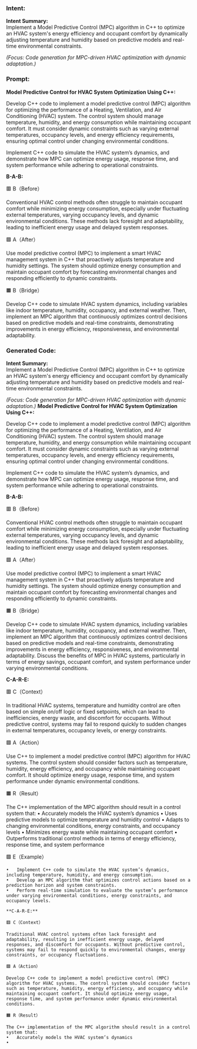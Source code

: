 ### Intent:
**Intent Summary:**  
Implement a Model Predictive Control (MPC) algorithm in C++ to optimize an HVAC system's energy efficiency and occupant comfort by dynamically adjusting temperature and humidity based on predictive models and real-time environmental constraints.  

*(Focus: Code generation for MPC-driven HVAC optimization with dynamic adaptation.)*

### Prompt:
**Model Predictive Control for HVAC System Optimization Using C++:**

Develop C++ code to implement a model predictive control (MPC) algorithm for optimizing the performance of a Heating, Ventilation, and Air Conditioning (HVAC) system. The control system should manage temperature, humidity, and energy consumption while maintaining occupant comfort. It must consider dynamic constraints such as varying external temperatures, occupancy levels, and energy efficiency requirements, ensuring optimal control under changing environmental conditions.

Implement C++ code to simulate the HVAC system’s dynamics, and demonstrate how MPC can optimize energy usage, response time, and system performance while adhering to operational constraints.

**B-A-B:**

🟥 B（Before）

Conventional HVAC control methods often struggle to maintain occupant comfort while minimizing energy consumption, especially under fluctuating external temperatures, varying occupancy levels, and dynamic environmental conditions. These methods lack foresight and adaptability, leading to inefficient energy usage and delayed system responses.

🟩 A（After）

Use model predictive control (MPC) to implement a smart HVAC management system in C++ that proactively adjusts temperature and humidity settings. The system should optimize energy consumption and maintain occupant comfort by forecasting environmental changes and responding efficiently to dynamic constraints.

🟧 B（Bridge）

Develop C++ code to simulate HVAC system dynamics, including variables like indoor temperature, humidity, occupancy, and external weather. Then, implement an MPC algorithm that continuously optimizes control decisions based on predictive models and real-time constraints, demonstrating improvements in energy efficiency, responsiveness, and environmental adaptability.

### Generated Code:
**Intent Summary:**  
Implement a Model Predictive Control (MPC) algorithm in C++ to optimize an HVAC system's energy efficiency and occupant comfort by dynamically adjusting temperature and humidity based on predictive models and real-time environmental constraints.  

*(Focus: Code generation for MPC-driven HVAC optimization with dynamic adaptation.)*
**Model Predictive Control for HVAC System Optimization Using C++:**

Develop C++ code to implement a model predictive control (MPC) algorithm for optimizing the performance of a Heating, Ventilation, and Air Conditioning (HVAC) system. The control system should manage temperature, humidity, and energy consumption while maintaining occupant comfort. It must consider dynamic constraints such as varying external temperatures, occupancy levels, and energy efficiency requirements, ensuring optimal control under changing environmental conditions.

Implement C++ code to simulate the HVAC system’s dynamics, and demonstrate how MPC can optimize energy usage, response time, and system performance while adhering to operational constraints.

**B-A-B:**

🟥 B（Before）

Conventional HVAC control methods often struggle to maintain occupant comfort while minimizing energy consumption, especially under fluctuating external temperatures, varying occupancy levels, and dynamic environmental conditions. These methods lack foresight and adaptability, leading to inefficient energy usage and delayed system responses.

🟩 A（After）

Use model predictive control (MPC) to implement a smart HVAC management system in C++ that proactively adjusts temperature and humidity settings. The system should optimize energy consumption and maintain occupant comfort by forecasting environmental changes and responding efficiently to dynamic constraints.

🟧 B（Bridge）

Develop C++ code to simulate HVAC system dynamics, including variables like indoor temperature, humidity, occupancy, and external weather. Then, implement an MPC algorithm that continuously optimizes control decisions based on predictive models and real-time constraints, demonstrating improvements in energy efficiency, responsiveness, and environmental adaptability. Discuss the benefits of MPC in HVAC systems, particularly in terms of energy savings, occupant comfort, and system performance under varying environmental conditions.

**C-A-R-E:**

🟥 C（Context）

In traditional HVAC systems, temperature and humidity control are often based on simple on/off logic or fixed setpoints, which can lead to inefficiencies, energy waste, and discomfort for occupants. Without predictive control, systems may fail to respond quickly to sudden changes in external temperatures, occupancy levels, or energy constraints.

🟩 A（Action）

Use C++ to implement a model predictive control (MPC) algorithm for HVAC systems. The control system should consider factors such as temperature, humidity, energy efficiency, and occupancy while maintaining occupant comfort. It should optimize energy usage, response time, and system performance under dynamic environmental conditions.

🟧 R（Result）

The C++ implementation of the MPC algorithm should result in a control system that:
	•	Accurately models the HVAC system’s dynamics
	•	Uses predictive models to optimize temperature and humidity control
	•	Adapts to changing environmental conditions, energy constraints, and occupancy levels
	•	Minimizes energy waste while maintaining occupant comfort
	•	Outperforms traditional control methods in terms of energy efficiency, response time, and system performance

🟩 E（Example）

	•	Implement C++ code to simulate the HVAC system’s dynamics, including temperature, humidity, and energy consumption.
	•	Develop an MPC algorithm that optimizes control actions based on a prediction horizon and system constraints.
	•	Perform real-time simulation to evaluate the system’s performance under varying environmental conditions, energy constraints, and occupancy levels.

	**C-A-R-E:**

	🟥 C（Context）

	Traditional HVAC control systems often lack foresight and adaptability, resulting in inefficient energy usage, delayed responses, and discomfort for occupants. Without predictive control, systems may fail to respond quickly to environmental changes, energy constraints, or occupancy fluctuations.

	🟩 A（Action）

	Develop C++ code to implement a model predictive control (MPC) algorithm for HVAC systems. The control system should consider factors such as temperature, humidity, energy efficiency, and occupancy while maintaining occupant comfort. It should optimize energy usage, response time, and system performance under dynamic environmental conditions.

	🟧 R（Result）

	The C++ implementation of the MPC algorithm should result in a control system that:
	•	Accurately models the HVAC system’s dynamics
	•
